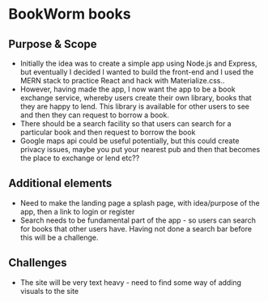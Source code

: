 # BookWorm books

## Purpose & Scope
- Initially the idea was to create a simple app using Node.js and Express, but eventually I decided I wanted to build the front-end and I used the MERN stack to practice React and hack with Materialize.css..
- However, having made the app, I now want the app to be a book exchange service, whereby users create their own library, books that they are happy to lend. This library is available for other users to see and then they can request to borrow a book.
- There should be a search facility so that users can search for a particular book and then request to borrow the book
- Google maps api could be useful potentially, but this could create privacy issues, maybe you put your nearest pub and then that becomes the place to exchange or lend etc??

## Additional elements
- Need to make the landing page a splash page, with idea/purpose of the app, then a link to login or register
- Search needs to be fundamental part of the app - so users can search for books that other users have. Having not done a search bar before this will be a challenge. 

## Challenges
- The site will be very text heavy - need to find some way of adding visuals to the site
